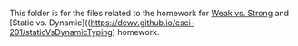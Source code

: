 This folder is for the files related to the homework for [Weak vs. Strong](https://dewv.github.io/csci-201/weakVsStrongTyping) and [Static vs. Dynamic]((https://dewv.github.io/csci-201/staticVsDynamicTyping) homework.
